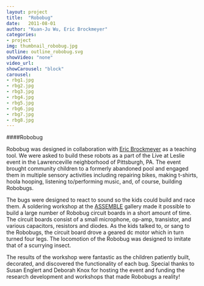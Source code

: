 ```yaml
---
layout: project
title:  "Robobug"
date:   2011-08-01
author: "Kuan-Ju Wu, Eric Brockmeyer"
categories:
- project
img: thumbnail_robobug.jpg
outline: outline_robobug.svg
showVideo: "none"
video_url:
showCarousel: "block"
carousel:
- rbg1.jpg
- rbg2.jpg
- rbg3.jpg
- rbg4.jpg
- rbg5.jpg
- rbg6.jpg
- rbg7.jpg
- rbg8.jpg
---
```

####Robobug

<!-- ![img1]({{ site.url }}/assets/img/project/robobug/rbg1.jpg) -->

Robobug was designed in collaboration with [Eric Brockmeyer](http://ericbrockmeyer.com/Robobug) as a teaching tool. We were asked to build these robots as a part of the Live at Leslie event in the Lawrenceville neighborhood of Pittsburgh, PA. The event brought community children to a formerly abandoned pool and engaged them in multiple sensory activities including repairing bikes, making t-shirts, hoola hooping, listening to/performing music, and, of course, building Robobugs.

The bugs were designed to react to sound so the kids could build and race them. A soldering workshop at the [ASSEMBLE](http://assemblepgh.org/) gallery made it possible to build a large number of Robobug circuit boards in a short amount of time. The circuit boards consist of a small microphone, op-amp, transistor, and various capacitors, resistors and diodes. As the kids talked to, or sang to the Robobugs, the circuit board drove a geared dc motor which in turn turned four legs. The locomotion of the Robobug was designed to imitate that of a scurrying insect.

The results of the workshop were fantastic as the children patiently built, decorated, and discovered the functionality of each bug. Special thanks to Susan Englert and Deborah Knox for hosting the event and funding the research development and workshops that made Robobugs a reality!

